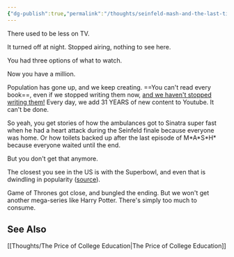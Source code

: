```yaml
---
{"dg-publish":true,"permalink":"/thoughts/seinfeld-mash-and-the-last-time-we-agreed-on-what-to-watch/","tags":["thoughts","population"],"noteIcon":2}
---
```



There used to be less on TV.

It turned off at night. Stopped airing, nothing to see here.

You had three options of what to watch. 

Now you have a million.

Population has gone up, and we keep creating. ==You can't read every book==, even if we stopped writing them now, <u>and we haven't stopped writing them!</u> Every day, we add 31 YEARS of new content to Youtube. It can't be done.

So yeah, you get stories of how the ambulances got to Sinatra super fast when he had a heart attack during the Seinfeld finale because everyone was home. Or how toilets backed up after the last episode of M\*A\*S\*H\* because everyone waited until the end.

But you don't get that anymore. 

The closest you see in the US is with the Superbowl, and even that is dwindling in popularity ([source](https://www.sportsmediawatch.com/super-bowl-ratings-historical-viewership-chart-cbs-nbc-fox-abc/)).

Game of Thrones got close, and bungled the ending. But we won't get another mega-series like Harry Potter. There's simply too much to consume. 

## See Also
[[Thoughts/The Price of College Education\|The Price of College Education]]